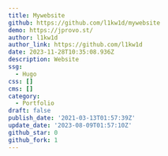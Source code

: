 ```yaml
---
title: Mywebsite
github: https://github.com/l1kw1d/mywebsite
demo: https://jprovo.st/
author: l1kw1d
author_link: https://github.com/l1kw1d
date: 2023-11-28T10:35:08.936Z
description: Website
ssg:
  - Hugo
css: []
cms: []
category:
  - Portfolio
draft: false
publish_date: '2021-03-13T01:57:39Z'
update_date: '2023-08-09T01:57:10Z'
github_star: 0
github_fork: 1
---
```

